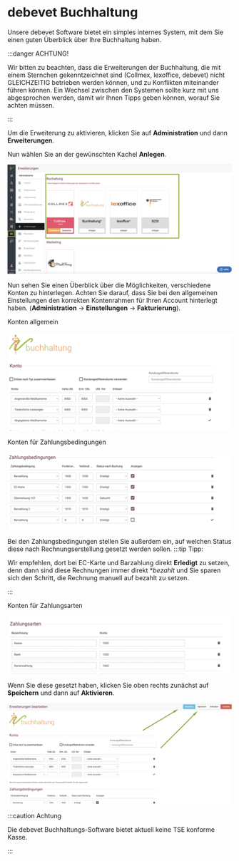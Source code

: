 # debevet Buchhaltung

Unsere debevet Software bietet ein simples internes System, mit dem Sie einen guten Überblick über Ihre Buchhaltung haben.  

:::danger ACHTUNG!

Wir bitten zu beachten, dass die Erweiterungen der Buchhaltung, die mit einem Sternchen gekenntzeichnet sind (Collmex, lexoffice, debevet)
nicht GLEICHZEITIG betrieben werden können, und zu Konflikten miteinander führen können. Ein Wechsel zwischen den Systemen sollte 
kurz mit uns abgesprochen werden, damit wir Ihnen Tipps geben können, worauf Sie achten müssen.  

:::  

Um die Erweiterung zu aktivieren, klicken Sie auf **Administration** und dann **Erweiterungen**. 

Nun wählen Sie an der gewünschten Kachel **Anlegen**.   

![](../../static/img/erweiterungen/buchhaltung_anlegen.png)  

Nun sehen Sie einen Überblick über die Möglichkeiten, verschiedene Konten zu hinterlegen. Achten Sie darauf, dass Sie bei den allgemeinen
Einstellungen den korrekten Kontenrahmen für Ihren Account hinterlegt haben. (**Administration** -> **Einstellungen** -> **Fakturierung**).

Konten allgemein

![](../../static/img/erweiterungen/debevet_buchhaltung1.png)  

Konten für Zahlungsbedingungen

![](../../static/img/erweiterungen/debevet_buchhaltung2.png)    

Bei den Zahlungsbedingungen stellen Sie außerdem ein, auf welchen Status diese nach Rechnungserstellung gesetzt werden sollen.
:::tip Tipp:  

Wir empfehlen, dort bei EC-Karte und Barzahlung direkt **Erledigt** zu setzen, denn dann sind diese Rechnungen immer direkt **bezahlt* und
Sie sparen sich den Schritt, die Rechnung manuell auf bezahlt zu setzen.  

:::


Konten für Zahlungsarten

![](../../static/img/erweiterungen/debevet_buchhaltung3.png)    

Wenn Sie diese gesetzt haben, klicken Sie oben rechts zunächst auf **Speichern** und dann auf **Aktivieren**.  

![](../../static/img/erweiterungen/buchhaltung_speichern.png)  


:::caution Achtung 

Die debevet Buchhaltungs-Software bietet aktuell keine TSE konforme Kasse.

:::


